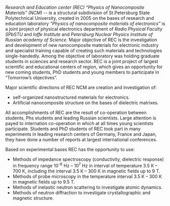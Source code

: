 *Research and Education center (REC) “Physics of Nanocomposite Materials” (NCM)* -- is a structural subdivision of St.Petersburg State Polytechnical University, created in 2005 on the bases of research and education laboratory *“Physics of nanocomposite materials of electronics”* is a joint project of physical electronics department of *Radio Physical Faculty SPbSTU* and *Ioffe Institute* and *Petersburg Nuclear Physics Institute of Russian academy of Science.* 
Major objective of REC is the investigation and development of new nanocomposite materials for electronic industry and specialist training capable of creating such materials and technologies single-handedly. Among the objective of laboratory was holding graduate students in sciences and research sector. 
REC is a joint project of largest scientific and educational centers of region, which gives an opportunity for new coming students, PhD students and young members to participate in “Tomorrow’s objectives”.

Major scientific directions of REC NCM are creation and investigation of:

- self-organized nanostructured materials for electronics.
- Artificial nanocomposite structure on the bases of dielectric matrixes. 

All accomplishments of REC are the result of co-operation between students, Phs students and leading Russian scientists. Large attention is payed to internation co-operation in which at all times young scientists participate. Students and PhD students of REC took part in many experiments in leading research centers of Germany, France and Japan, they have done a number of reports at largest international conferences.

Based on experimental bases REC has the opportunity to use:

- Methods of impedance spectroscopy (conductivity, dielectric response) in frequency range 10<sup>-6</sup> Hz – 10<sup>7</sup> Hz in interval of temperature 3.5 К – 700 К, including the interval 3.5 К – 300 К in magnetic fields up to 9 T.
- Methods of probe microscopy in the temperature interval 3.5 К – 300 К in magnetic fields up to 9.5 T.
- Methods of inelastic neutron scattering to investigate atomic dynamics.
- Methods of neutron diffraction to investigate crystallographic and magnetic structure.

